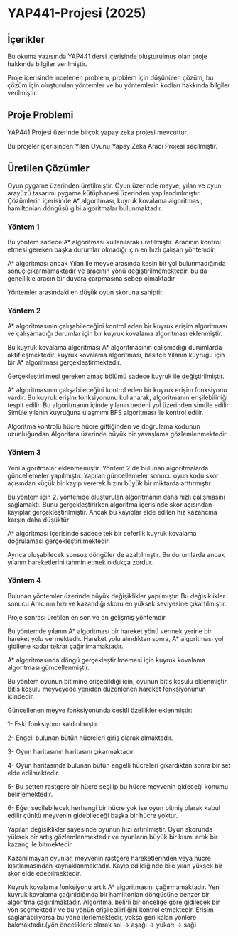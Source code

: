 # YAP441-Projesi (2025)
## İçerikler
Bu okuma yazısında YAP441 dersi içerisinde oluşturulmuş olan proje hakkında bilgiler verilmiştir.

Proje içerisinde incelenen problem, problem için düşünülen çözüm, bu çözüm için oluşturulan yöntemler ve bu yöntemlerin kodları hakkında bilgiler verilmiştir.

## Proje Problemi
YAP441 Projesi üzerinde birçok yapay zeka projesi mevcuttur.

Bu projeler içerisinden Yılan Oyunu Yapay Zeka Aracı Projesi seçilmiştir.

## Üretilen Çözümler
Oyun pygame üzerinden üretilmiştir. Oyun üzerinde meyve, yılan ve oyun arayüzü tasarımı pygame kütüphanesi üzerinden yapılandırılmıştır.
Çözümlerin içerisinde A* algoritması, kuyruk kovalama algoritması, hamiltonian döngüsü gibi algoritmalar bulunmaktadır.

### Yöntem 1
Bu yöntem sadece A* algoritması kullanılarak üretilmiştir.
Aracının kontrol etmesi gereken başka durumlar olmadığı için en hızlı çalışan yöntemdir.

A* algoritması ancak Yılan ile meyve arasında kesin bir yol bulunmadığında sonuç çıkarmamaktadır ve aracının yönü değiştirilmemektedir, bu da genellikle aracın bir duvara çarpmasına sebep olmaktadır

Yöntemler arasındaki en düşük oyun skoruna sahiptir.

### Yöntem 2
A* algoritmasının çalışabileceğini kontrol eden bir kuyruk erişim algoritması ve çalışamadığı durumlar için bir kuyruk kovalama algoritması eklenmiştir.

Bu kuyruk kovalama algoritması A* algoritmasının çalışmadığı durumlarda aktifleşmektedir.
kuyruk kovalama algoritması, basitçe Yılanın kuyruğu için bir A* algoritması gerçekleştirmektedir.

Gerçekleştirilmesi gereken amaç bölümü sadece kuyruk ile değiştirilmiştir.

A* algoritmasının çalışabileceğini kontrol eden bir kuyruk erişim fonksiyonu vardır. Bu kuyruk erişim fonksiyonunu kullanarak, algoritmanın erişilebilirliği tespit edilir. 
Bu algoritmanın içinde yılanın bedeni yol üzerinden simüle edilir. Simüle yılanın kuyruğuna ulaşmımı BFS algoritması ile kontrol edilir.

Algoritma kontrolü hücre hücre gittiğinden ve doğrulama kodunun uzunluğundan Algoritma üzerinde büyük bir yavaşlama gözlemlenmektedir.
### Yöntem 3
Yeni algoritmalar eklenmemiştir. Yöntem 2 de bulunan algoritmalarda güncellemeler yapılmıştır. Yapılan güncellemeler sonucu oyun kodu skor açısından küçük bir kayıp vererek hızını büyük bir miktarda arttırmıştır.

Bu yöntem için 2. yöntemde oluşturulan algoritmanın daha hızlı çalışmasını sağlamaktı. Bunu gerçekleştirirken algoritma içerisinde skor açısından kayıplar gerçekleştirilmiştir. 
Ancak bu kayıplar elde edilen hız kazancına karşın daha düşüktür

A* algoritması içerisinde sadece tek bir seferlik kuyruk kovalama doğrulaması gerçekleştirilmektedir.

Ayrıca oluşabilecek sonsuz döngüler de azaltılmıştır. Bu durumlarda ancak yılanın hareketlerini tahmin etmek oldukça zordur.

### Yöntem 4
Bulunan yöntemler üzerinde büyük değişiklikler yapılmıştır. Bu değişiklikler sonucu Aracının hızı ve kazandığı skoru en yüksek seviyesine çıkartılmıştır.

Proje sonrası üretilen en son ve en gelişmiş yöntemdir

Bu yöntemde yılanın A* algoritması bir hareket yönü vermek yerine bir hareket yolu vermektedir. Hareket yolu alındıktan sonra, A* algoritması yol gidilene kadar tekrar çağırılmamaktadır.

A* algoritmasında döngü gerçekleştirilmemesi için kuyruk kovalama algoritması gümcellenmiştir.

Bu yöntem oyunun bitimine erişebildiği için, oyunun bitiş koşulu eklenmiştir. Bitiş koşulu meyveyede yeniden düzenlenen hareket fonksiyonunun içindedir.

Güncellenen meyve fonksiyonunda çeşitli özellikler eklenmiştir:

1- Eski fonksiyonu kaldırılmıştır.

2- Engeli bulunan bütün hücreleri giriş olarak almaktadır.

3- Oyun haritasının haritasını çıkarmaktadır.

4- Oyun haritasında bulunan bütün engelli hücreleri çıkardıktan sonra bir set elde edilmektedir.

5- Bu setten rastgere bir hücre seçilip bu hücre meyvenin gideceği konumu belirlemektedir.

6- Eğer seçilebilecek herhangi bir hücre yok ise oyun bitmiş olarak kabul edilir çünkü meyvenin gidebileceği başka bir hücre yoktur.

Yapılan değişiklikler sayesinde oyunun hızı artırılmıştır. Oyun skorunda yüksek bir artış gözlemlenmektedir ve oyunların büyük bir kısmı artık bir kazanç ile bitmektedir.

Kazanılmayan oyunlar, meyvenin rastgere hareketlerinden veya hücre kısıtlamasından kaynaklanmaktadır. Kayıp edildiğinde bile yılan yüksek bir skor elde edebilmektedir.

Kuyruk kovalama fonksiyonu artık A* algoritmasını çağırmamaktadır. 
Yeni kuyruk kovalama çağırıldığında bir hamiltonian döngüsüne benzer bir algoritma çağırılmaktadır. 
Algoritma, belirli bir önceliğe göre gidilecek bir yön seçmektedir ve bu yönün erişilebilirliğini kontrol etmektedir. 
Erişim sağlanabiliyorsa bu yöne ilerlemektedir, yoksa geri kalan yönlere bakmaktadır.(yön öncelikleri: olarak sol -> aşağı -> yukarı -> sağ)


